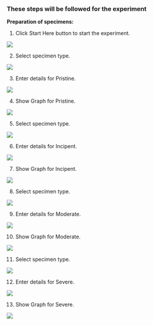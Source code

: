 ### These steps will be followed for the experiment
**Preparation of specimens:**

1. Click Start Here button to start the experiment.
 
<img src=“images/pr1.png”/>

2. Select specimen type.
 
<img src=“images/pr2.png”/>

3. Enter details for Pristine.
 
<img src=“images/pr10.png”/>

4. Show Graph for Pristine.
 
<img src=“images/pr9.png”/>

5. Select specimen type.
 
<img src=“images/pr3.png”/>

6. Enter details for Incipent.
 
<img src=“images/pr6.png”/>

7. Show Graph for Incipent.
 
<img src=“images/pr9.png”/>

8.  Select specimen type.
 
<img src=“images/pr4.png”/>

9.  Enter details for Moderate.
 
<img src=“images/pr7.png”/>

10.  Show Graph for Moderate.
 
<img src=“images/pr9.png”/>

11.  Select specimen type.
 
<img src=“images/pr5.png”/>

12. Enter details for Severe.
 
<img src=“images/pr8.png”/>

13. Show Graph for Severe.
 
<img src=“images/pr9.png”/>
